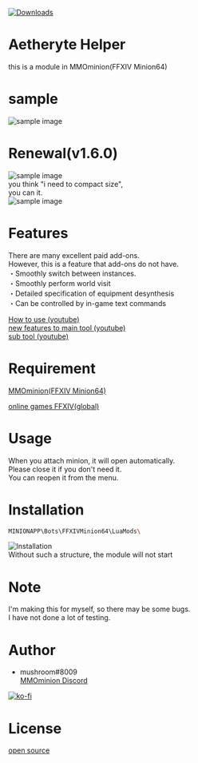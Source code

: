 [![Downloads](https://img.shields.io/github/downloads/mushroom8009/AetheryteHelper/total.svg)](https://github.com/mushroom8009/AetheryteHelper/releases)

# Aetheryte Helper
this is a module in MMOminion(FFXIV Minion64)

# sample
![sample image](https://github.com/mushroom8009/AetheryteHelper/blob/main/Readme_image/sample.png)<br>

# Renewal(v1.6.0)
![sample image](https://github.com/mushroom8009/AetheryteHelper/blob/main/Readme_image/newsample.png)<br>
you think "i need to compact size",<br>
you can it.<br>
![sample image](https://github.com/mushroom8009/AetheryteHelper/blob/main/Readme_image/mini.png)<br>

# Features
There are many excellent paid add-ons.<br>
However, this is a feature that add-ons do not have.<br>
・Smoothly switch between instances.<br>
・Smoothly perform world visit<br>
・Detailed specification of equipment desynthesis<br>
・Can be controlled by in-game text commands<br>

[How to use (youtube)](https://youtu.be/mEjWnAR3Ht0)<br>
[new features to main tool (youtube)](https://youtu.be/Q5BXGo9t4jc)<br>
[sub tool (youtube)](https://youtu.be/0DerL9EFZxw)<br>

 
# Requirement
[MMOminion(FFXIV Minion64)](https://www.mmominion.com/misc.php?page=ffxivbot)

[online games FFXIV(global)](https://jp.finalfantasyxiv.com/)
 
# Usage
When you attach minion, it will open automatically.<br>
Please close it if you don't need it.<br>
You can reopen it from the menu.<br>

# Installation
 
```bash
MINIONAPP\Bots\FFXIVMinion64\LuaMods\
```
![Installation](https://github.com/mushroom8009/AetheryteHelper/blob/main/Readme_image/installation.png)<br>
Without such a structure, the module will not start

 
# Note
I'm making this for myself, so there may be some bugs.<br>
I have not done a lot of testing.<br>

 
# Author
 
* mushroom#8009<br>
[MMOminion Discord](https://discordapp.com/channels/127540472812929024/)

[![ko-fi](https://ko-fi.com/img/githubbutton_sm.svg)](https://ko-fi.com/K3K41SB3L)

 
# License
[open source](https://en.wikipedia.org/wiki/Open-source_software)
 
